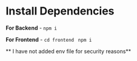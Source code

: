 
# Install Dependencies

**For Backend** - `npm i`

**For Frontend** - `cd frontend` ` npm i`

** I have not added env file for security reasons**